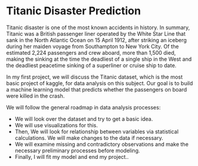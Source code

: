 # Titanic Disaster Prediction
Titanic disaster is one of the most known accidents in history. In summary, Titanic was a British passenger liner operated by the White Star Line that sank in the North Atlantic Ocean on 15 April 1912, after striking an iceberg during her maiden voyage from Southampton to New York City.
Of the estimated 2,224 passengers and crew aboard, more than 1,500 died, making the sinking at the time the deadliest of a single ship in the West and the deadliest peacetime sinking of a superliner or cruise ship to date.

In my first project, we will discuss the Titanic dataset, which is the most basic project of kaggle, for data analysis on this subject. Our goal is to build a machine learning model that predicts whether the passengers on board were killed in the crash.

We will follow the general roadmap in data analysis processes:
- We will look over the dataset and try to get a basic idea.
- We will use visualizations for this.
- Then, We will look for relationship between variables via statistical calculations. We will make changes to the data if necessary.
- We will examine missing and contradictory observations and make the necessary preliminary processes before modeling.
- Finally, I will fit my model and end my project..
